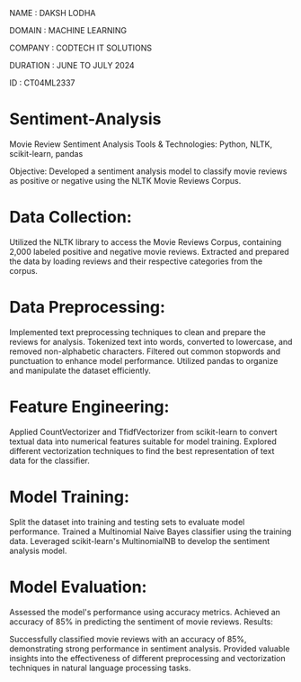 NAME : DAKSH LODHA

DOMAIN : MACHINE LEARNING

COMPANY : CODTECH IT SOLUTIONS

DURATION : JUNE TO JULY 2024

ID : CT04ML2337


# Sentiment-Analysis
Movie Review Sentiment Analysis
Tools & Technologies: Python, NLTK, scikit-learn, pandas

Objective: Developed a sentiment analysis model to classify movie reviews as positive or negative using the NLTK Movie Reviews Corpus.

# Data Collection:

Utilized the NLTK library to access the Movie Reviews Corpus, containing 2,000 labeled positive and negative movie reviews.
Extracted and prepared the data by loading reviews and their respective categories from the corpus.

# Data Preprocessing:

Implemented text preprocessing techniques to clean and prepare the reviews for analysis.
Tokenized text into words, converted to lowercase, and removed non-alphabetic characters.
Filtered out common stopwords and punctuation to enhance model performance.
Utilized pandas to organize and manipulate the dataset efficiently.

# Feature Engineering:

Applied CountVectorizer and TfidfVectorizer from scikit-learn to convert textual data into numerical features suitable for model training.
Explored different vectorization techniques to find the best representation of text data for the classifier.

# Model Training:

Split the dataset into training and testing sets to evaluate model performance.
Trained a Multinomial Naive Bayes classifier using the training data.
Leveraged scikit-learn's MultinomialNB to develop the sentiment analysis model.

# Model Evaluation:

Assessed the model's performance using accuracy metrics.
Achieved an accuracy of 85% in predicting the sentiment of movie reviews.
Results:

Successfully classified movie reviews with an accuracy of 85%, demonstrating strong performance in sentiment analysis.
Provided valuable insights into the effectiveness of different preprocessing and vectorization techniques in natural language processing tasks.
